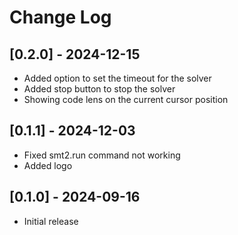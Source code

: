# Change Log

## [0.2.0] - 2024-12-15
- Added option to set the timeout for the solver
- Added stop button to stop the solver
- Showing code lens on the current cursor position

## [0.1.1] - 2024-12-03

- Fixed smt2.run command not working
- Added logo 

## [0.1.0] - 2024-09-16

- Initial release